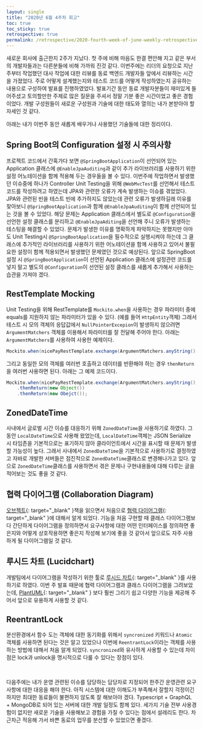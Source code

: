 ```yaml
---
layout: single
title: "2020년 6월 4주차 회고"
toc: true
toc_sticky: true
retrospective: true
permalink: /retrospective/2020-fourth-week-of-june-weekly-retrospective/
---
```


새로운 회사에 출근한지 2주가 지났다. 첫 주에 비해 마음도 한결 편안해 지고 같은 부서의 개발자들과는 다른분들에 비해 가까워 진것 같다. 이번주에는 리더의 요청으로 지난주부터 작업했던 대사 작업에 대한 리뷰를 동료 백엔드 개발자들 앞에서 리뷰하는 시간을 가졌었다. 주로 어떻게 설계했는지와 테스트 코드를 어떻게 작성하였는지 공유하는 내용으로 구성하여 발표를 진행하였었다. 발표기간 동안 동료 개발자분들이 재미있게 들어주셨고 토의할만한 주제로 많은 질문을 주셔서 정말 기분 좋은 시간이었고 좋은 경험이었다. 개발 구성원들이 새로운 구성원과 기술에 대한 태도와 열의는 내가 본받아야 할 자세인 것 같다.

아래는 내가 이번주 동안 새롭게 배우거나 사용했던 기술들에 대한 정리이다.

## Spring Boot의 Configuration 설정 시 주의사항

프로젝트 코드에서 간혹가다 보면 `@SpringBootApplication`이 선언되어 있는 Application 클래스에 `@EnableJpaAuditing`과 같이 추가 라이브러리를 사용하기 위한 설정 어노테이션을 함께 적용해 두는 경우들을 볼 수 있다. 이번주에 작업하면서 발생했던 이슈중에 하나가 Controller Unit Testing을 위해 `@WebMvcTest`를 선언해서 테스트 코드를 작성하려고 하였는데 JPA와 관련한 오류가 계속 발생하는 이슈를 겪었었다. JPA와 관련된 빈을 테스트 빈에 추가하지도 않았는데 관련 오류가 발생하길래 이유를 찾아보니 `@SpringBootApplication`과 함께 `@EnableJpaAuditing`이 함께 선언되어 있는 것을 볼 수 있었다. 해당 문제는 Application 클래스에서 별도로 `@Configuration`을 선언한 설정 클래스를 분리하고 `@EnableJpaAditing`을 선언해 주니 오류가 발생하는 테스팅을 해결할 수 있었다. 문제가 발생한 이유를 명확하게 파악하지는 못했지만 아마도 Unit Testing시 `@SpringBootApplication`을 필수적으로 실행시켜야 하는데 그 클래스에 추가적인 라이브러리를 사용하기 위한 어노테이션을 함께 사용하고 있어서 불필요한 설정이 함께 적용되면서 발생했던 문제였던 것으로 예상된다. 앞으로 SpringBoot 설정 시 `@SpringBootApplication`이 선언된 Application 클래스에 설정관련 코드를 넣지 말고 별도의 `@Configuration`이 선언된 설정 클래스를 새롭게 추가해서 사용하는 습관을 가져야 겠다.

## RestTemplate Mocking

Unit Testing을 위해 RestTemplate를 `Mockito.when`을 사용하는 경우 파라미터 중에 equals를 지원하지 않는 파라미터가 있을 수 있다. (예를 들어 `HttpEntity`객체) 그래서 테스트 시 모의 객체의 응답값에서 `NullPointerExcepion`이 발생하지 않으려면 `ArgumentMatchers` 객체를 이용해서 파라미터를 잘 전달해 주어야 한다. 아래는 `ArgumentMatchers`를 사용하여 사용한 예제이다.

```java
Mockito.when(nicePayRestTemplate.exchange(ArgumentMatchers.anyString(), ArgumentMatchers.any(), ArgumentMatchers.any(), ArgumentMatchers.eq(Object.class)))
```

그리고 동일한 모의 객체를 여러번 호출하고 데이터를 반환해야 하는 경우 `thenReturn`을 여러번 사용하면 된다. 아래는 그 예제 코드이다.

```java
Mockito.when(nicePayRestTemplate.exchange(ArgumentMatchers.anyString(), ArgumentMatchers.any(), ArgumentMatchers.any(), ArgumentMatchers.eq(Object.class)))
    .thenReturn(new Object())
    .thenReturn(new Obejct());
```

## ZonedDateTime

사내에서 글로벌 시간 이슈를 대응하기 위해 `ZonedDateTime`을 사용하기로 하였다. 그동안 `LocalDateTime`으로 사용해 왔었는데, `LocalDateTime`객체는 JSON Serialize 시 타임존을 기본적으로는 표기하지 않아 클라이언트에서 시간을 표시할 때 문제가 발생할 가능성이 높다. 그래서 사내에서 `ZonedDateTime`을 기본적으로 사용하기로 결정하였고 자바로 개발한 서버들은 점진적으로 `ZonedDateTime`클래스로 변경해나가고 있다. 앞으로 `ZonedDateTime`클래스를 사용하면서 겪은 문제나 구현내용들에 대해 다루는 글을 적어보는 것도 좋을 것 같다.

## 협력 다이어그램 (Collaboration Diagram)

[오브젝트](http://www.yes24.com/Product/Goods/74219491){: target="\_blank" }책을 읽으면서 처음으로 [협력 다이어그램](https://www.visual-paradigm.com/guide/uml-unified-modeling-language/what-is-uml-collaboration-diagram/){: target="\_blank" }에 대해서 알게 되었다. 기능을 처음 구현할 때 클래스 다이어그램보다 간단하게 다이어그램을 정의하면서 요구사항에 대한 어떤 인터페이스를 정의하면 좋은지와 어떻게 상호작용하면 좋은지 작성해 보기에 좋을 것 같아서 앞으로도 자주 사용하게 될 다이어그램일 것 같다.

## 루시드 차트 (Lucidchart)

개발팀에서 다이어그램을 작성하기 위한 툴로 [루시드 차트](https://app.lucidchart.com/){: target="\_blank" }를 사용하기로 하였다. 이번 주 발표 때문에 협력 다이어그램과 클래스 다이어그램을 그려보았는데, [PlantUML](https://plantuml.com/){: target="\_blank" } 보다 훨씬 그리기 쉽고 다양한 기능을 제공해 주어서 앞으로 유용하게 사용할 것 같다.

## ReentrantLock

분산환경에서 함수 도는 객체에 대한 동기화를 위해서 `syncronized` 키워드나 `Atomic` 객체를 사용하면 된다는 것은 알고 있었으나 이번에 `ReentrantLock`이라는 객체를 사용하는 방법에 대해서 처음 알게 되었다. `syncronized`와 유사하게 사용할 수 있는데 차이점은 lock과 unlock을 명시적으로 다룰 수 있다는 장점이 있다.

<br/>

다음주에는 내가 운영 관련된 이슈를 담당하는 담당자로 지정되어 한주간 운영관련 요구사항에 대한 대응을 해야 한다. 아직 시스템에 대한 이해도가 부족해서 잘할지 걱정이긴 하지만 최대한 동료들이 불편하지 않도록 잘 해보아야 겠다. Typescript + GraphQL + MongoDB로 되어 있는 서버에 대한 개발 일정도 함께 있다. 세가지 기술 전부 사용경험이 없지만 새로운 기술을 사용해보고 경험을 가질 수 있다는 점에서 설레리도 한다. 차근차근 적응해 가서 바쁜 동료의 업무를 분산할 수 있었으면 좋겠다.
